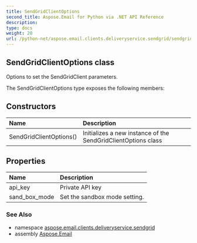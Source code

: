 ```yaml
---
title: SendGridClientOptions
second_title: Aspose.Email for Python via .NET API Reference
description: 
type: docs
weight: 20
url: /python-net/aspose.email.clients.deliveryservice.sendgrid/sendgridclientoptions/
---
```


## SendGridClientOptions class

Options to set the SendGridClient parameters.

The SendGridClientOptions type exposes the following members:
## Constructors
| Name | Description |
| :- | :- |
|SendGridClientOptions()|Initializes a new instance of the SendGridClientOptions class|
## Properties
| Name | Description |
| :- | :- |
|api_key|Private API key|
|sand_box_mode|Set the sandbox mode setting.|

### See Also

* namespace [aspose.email.clients.deliveryservice.sendgrid](/python-net/aspose.email.clients.deliveryservice.sendgrid/)
* assembly [Aspose.Email](/python-net/)

